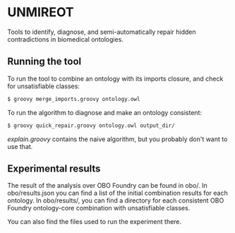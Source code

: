 # UNMIREOT

Tools to identify, diagnose, and semi-automatically repair hidden contradictions in biomedical ontologies.

## Running the tool

To run the tool to combine an ontology with its imports closure, and check for unsatisfiable classes:

```bash
$ groovy merge_imports.groovy ontology.owl
```

To run the algorithm to diagnose and make an ontology consistent:

```bash
$ groovy quick_repair.groovy ontology.owl output_dir/
```

*explain.groovy* contains the naive algorithm, but you probably don't want to use that.

## Experimental results

The result of the analysis over OBO Foundry can be found in obo/. In obo/results.json you can find a list of the initial combination results for each ontology. In obo/results/, you can find a directory for each consistent OBO Foundry ontology-core combination with unsatisfiable classes.

You can also find the files used to run the experiment there.
